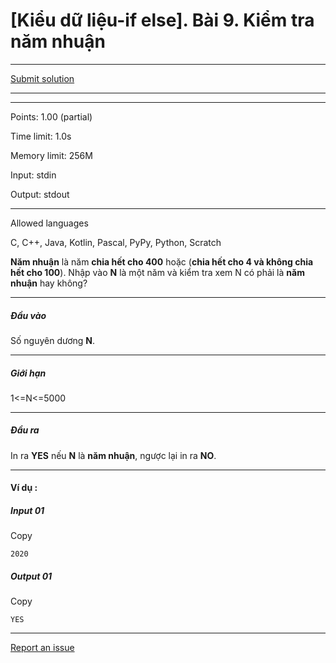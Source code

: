 # \[Kiểu dữ liệu-if else\]. Bài 9. Kiểm tra năm nhuận



---

[Submit solution](http://oj.28tech.com.vn/problem/ifelse09/submit)

---
---

Points: 1.00 (partial)

Time limit: 1.0s

Memory limit: 256M

Input: stdin

Output: stdout

---

Allowed languages

C, C++, Java, Kotlin, Pascal, PyPy, Python, Scratch

**Năm nhuận** là năm **chia hết cho 400** hoặc (**chia hết cho 4 và không chia hết cho 100**). Nhập vào **N** là một năm và kiểm tra xem N có phải là **năm nhuận** hay không?

---

##### Đầu vào

Số nguyên dương **N**.

---

##### Giới hạn

1<=N<=5000

---

##### Đầu ra

In ra **YES** nếu **N** là **năm nhuận**, ngược lại in ra **NO**.

---

#### Ví dụ :

##### Input 01

Copy

```
2020

```

##### Output 01

Copy

```
YES

```

---

[Report an issue](http://oj.28tech.com.vn/problem/ifelse09/tickets/new)
